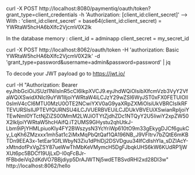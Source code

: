 curl -X POST http://localhost:8080/paymentiq/oauth/token?grant_type=client_credentials -h 'Authorization: [client_id:client_secret]'
--> With : 'client_id:client_secret' = base64(client_id:client_secret) = YWRtaW5hcHA6bXlfc2VjcmV0X2lk

In the database memory : 
	client_id = adminapp
	client_secret = my_secret_id
	
curl -X POST http://localhost:8062/oauth/token -H 'authorization: Basic YWRtaW5hcHA6bXlfc2VjcmV0X2lk' -d 'grant_type=password&username=admin&password=password' | jq

To decode your JWT payload go to https://jwt.io/

curl -H "Authorization: Bearer eyJhbGciOiJSUzI1NiIsInR5cCI6IkpXVCJ9.eyJhdWQiOlsibXlfcmVzb3VyY2VfaWQiXSwidXNlcl9uYW1lIjoiYWRtaW4iLCJzY29wZSI6WyJST0xFX0FETUlOIl0sImV4cCI6MTU0MzU0OTE2NCwiYXV0aG9yaXRpZXMiOlsiUkVBRCIsIkRFTEVURSIsIlJPTEVfQURNSU4iLCJVUERBVEUiLCJDUkVBVEUiXSwianRpIjoiYTEwNmI0YTctNjZiZS00MmM2LWJiOTYtZjdhZDc1NTQyY2U5IiwiY2xpZW50X2lkIjoiYWRtaW5hcHAifQ.iT2UMS9GHystu2qhUtkJ-Lbm9iPjYHMLpiuoKly4FY2BWszysN3YcYriWp610tO9m33gEkygDJCf6gukCy_LqKh6ZMzxxx1mh5at1c2iMxMqPbQtQaf1QA196NB_J9VFItrv7bZQtE6mKBTDn9EEA3x-1etEar1GfLWbyN3Ziu1dPhlDj2DSVDguu34IfCdIshYIa_sDZIAcY-xMtndofPxVgZSY87ueWwThMbKeVMymcH5DgFJbqkUHS6kW6KUdRP1jWXUt6pc5BDCf19UjLxD-I0qFcBJr-fFBbdeiVq2dKdVO7BBjdiyp5DrAJWTNj5wdETBSvdRHI2xd28Dl3w" http://localhost:8062/hello